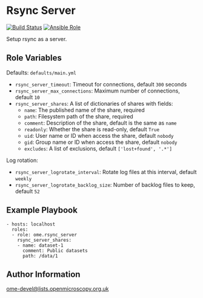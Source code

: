 Rsync Server
============

[![Build Status](https://travis-ci.org/ome/ansible-role-rsync-server.svg)](https://travis-ci.org/ome/ansible-role-rsync-server)
[![Ansible Role](https://img.shields.io/ansible/role/41886.svg)](https://galaxy.ansible.com/ome/rsync_server/)

Setup rsync as a server.


Role Variables
--------------

Defaults: `defaults/main.yml`

- `rsync_server_timeout`: Timeout for connections, default `300` seconds
- `rsync_server_max_connections`: Maximum number of connections, default `10`
- `rsync_server_shares`: A list of dictionaries of shares with fields:
  - `name`: The published name of the share, required
  - `path`: Filesystem path of the share, required
  - `comment`: Description of the share, default is the same as `name`
  - `readonly`: Whether the share is read-only, default `True`
  - `uid`: User name or ID when access the share, default `nobody`
  - `gid`: Group name or ID when access the share, default `nobody`
  - `excludes`: A list of exclusions, default `['lost+found', '.*']`


Log rotation:
- `rsync_server_logrotate_interval`: Rotate log files at this interval, default `weekly`
- `rsync_server_logrotate_backlog_size`: Number of backlog files to keep, default `52`


Example Playbook
----------------

    - hosts: localhost
      roles:
      - role: ome.rsync_server
        rsync_server_shares:
        - name: dataset-1
          comment: Public datasets
          path: /data/1


Author Information
------------------

ome-devel@lists.openmicroscopy.org.uk
